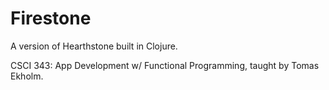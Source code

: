 # Firestone

A version of Hearthstone built in Clojure.

CSCI 343: App Development w/ Functional Programming, taught by Tomas Ekholm.



 


 

